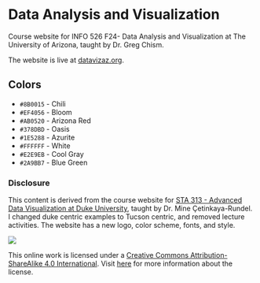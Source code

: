 # Data Analysis and Visualization

Course website for INFO 526 F24- Data Analysis and Visualization at The University of Arizona, taught by Dr. Greg Chism.

The website is live at [datavizaz.org](http://datavizaz.org/).

## Colors

-   `#8B0015` - Chili
-   `#EF4056` - Bloom
-   `#AB0520` - Arizona Red
-   `#378DBD` - Oasis
-   `#1E5288` - Azurite
-   `#FFFFFF` - White
-   `#E2E9EB` - Cool Gray
-   `#2A9BB7` - Blue Green

### Disclosure

This content is derived from the course website for [STA 313 - Advanced Data Visualization at Duke University](https://vizdata.org/), taught by Dr. Mine Çetinkaya-Rundel. I changed duke centric examples to Tucson centric, and removed lecture activities. The website has a new logo, color scheme, fonts, and style.

[![](https://licensebuttons.net/l/by-sa/4.0/88x31.png)](https://creativecommons.org/licenses/by-sa/4.0/)

This online work is licensed under a [Creative Commons Attribution-ShareAlike 4.0 International](https://creativecommons.org/licenses/by-sa/4.0/). Visit [here](https://github.com/dukestatsciintrods/blob/master/LICENSE.md) for more information about the license.
